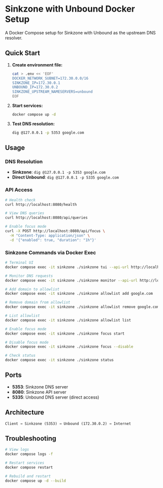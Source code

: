# Sinkzone with Unbound Docker Setup

A Docker Compose setup for Sinkzone with Unbound as the upstream DNS resolver.

## Quick Start

1. **Create environment file:**
   ```bash
   cat > .env << 'EOF'
   DOCKER_NETWORK_SUBNET=172.30.0.0/16
   SINKZONE_IP=172.30.0.1
   UNBOUND_IP=172.30.0.2
   SINKZONE_UPSTREAM_NAMESERVERS=unbound
   EOF
   ```

2. **Start services:**
   ```bash
   docker compose up -d
   ```

3. **Test DNS resolution:**
   ```bash
   dig @127.0.0.1 -p 5353 google.com
   ```

## Usage

### DNS Resolution
- **Sinkzone**: `dig @127.0.0.1 -p 5353 google.com`
- **Direct Unbound**: `dig @127.0.0.1 -p 5335 google.com`

### API Access
```bash
# Health check
curl http://localhost:8080/health

# View DNS queries
curl http://localhost:8080/api/queries

# Enable focus mode
curl -X POST http://localhost:8080/api/focus \
  -H "Content-Type: application/json" \
  -d '{"enabled": true, "duration": "1h"}'
```

### Sinkzone Commands via Docker Exec

```bash
# Terminal UI
docker compose exec -it sinkzone ./sinkzone tui --api-url http://localhost:8080

# Monitor DNS requests
docker compose exec -it sinkzone ./sinkzone monitor --api-url http://localhost:8080

# Add domain to allowlist
docker compose exec -it sinkzone ./sinkzone allowlist add google.com

# Remove domain from allowlist
docker compose exec -it sinkzone ./sinkzone allowlist remove google.com

# List allowlist
docker compose exec -it sinkzone ./sinkzone allowlist list

# Enable focus mode
docker compose exec -it sinkzone ./sinkzone focus start

# Disable focus mode
docker compose exec -it sinkzone ./sinkzone focus --disable

# Check status
docker compose exec -it sinkzone ./sinkzone status
```

## Ports

- **5353**: Sinkzone DNS server
- **8080**: Sinkzone API server  
- **5335**: Unbound DNS server (direct access)

## Architecture

```
Client → Sinkzone (5353) → Unbound (172.30.0.2) → Internet
```

## Troubleshooting

```bash
# View logs
docker compose logs -f

# Restart services
docker compose restart

# Rebuild and restart
docker compose up -d --build
``` 